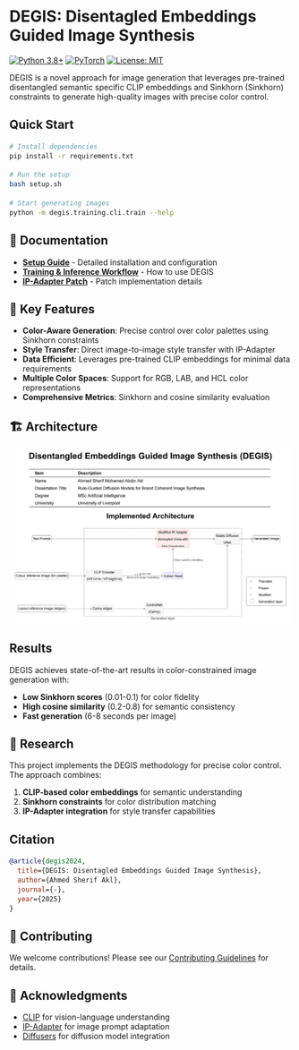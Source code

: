 # DEGIS: Disentagled Embeddings Guided Image Synthesis

[![Python 3.8+](https://img.shields.io/badge/python-3.8+-blue.svg)](https://www.python.org/downloads/)
[![PyTorch](https://img.shields.io/badge/PyTorch-1.12+-red.svg)](https://pytorch.org/)
[![License: MIT](https://img.shields.io/badge/License-MIT-yellow.svg)](https://opensource.org/licenses/MIT)

DEGIS is a novel approach for image generation that leverages pre-trained disentangled semantic specific CLIP embeddings and Sinkhorn (Sinkhorn) constraints to generate high-quality images with precise color control.

## Quick Start

```bash
# Install dependencies
pip install -r requirements.txt

# Run the setup
bash setup.sh

# Start generating images
python -m degis.training.cli.train --help
```

## 📖 Documentation

- **[Setup Guide](docs/SETUP_GUIDE.md)** - Detailed installation and configuration
- **[Training & Inference Workflow](docs/training_inference_workflow.md)** - How to use DEGIS
- **[IP-Adapter Patch](docs/IP_ADAPTER_PATCH_README.md)** - Patch implementation details

## 🎯 Key Features

- **Color-Aware Generation**: Precise control over color palettes using Sinkhorn constraints
- **Style Transfer**: Direct image-to-image style transfer with IP-Adapter
- **Data Efficient**: Leverages pre-trained CLIP embeddings for minimal data requirements
- **Multiple Color Spaces**: Support for RGB, LAB, and HCL color representations
- **Comprehensive Metrics**: Sinkhorn and cosine similarity evaluation

## 🏗️ Architecture

![Architecture](docs/Architecture.png)

## Results

DEGIS achieves state-of-the-art results in color-constrained image generation with:
- **Low Sinkhorn scores** (0.01-0.1) for color fidelity
- **High cosine similarity** (0.2-0.8) for semantic consistency
- **Fast generation** (6-8 seconds per image)

## 🔬 Research

This project implements the DEGIS methodology for precise color control. The approach combines:

1. **CLIP-based color embeddings** for semantic understanding
2. **Sinkhorn constraints** for color distribution matching
3. **IP-Adapter integration** for style transfer capabilities

## Citation

```bibtex
@article{degis2024,
  title={DEGIS: Disentagled Embeddings Guided Image Synthesis},
  author={Ahmed Sherif Akl},
  journal={-},
  year={2025}
}
```

## 🤝 Contributing

We welcome contributions! Please see our [Contributing Guidelines](CONTRIBUTING.md) for details.

## 🙏 Acknowledgments

- [CLIP](https://github.com/openai/CLIP) for vision-language understanding
- [IP-Adapter](https://github.com/tencent-ailab/IP-Adapter) for image prompt adaptation
- [Diffusers](https://github.com/huggingface/diffusers) for diffusion model integration
